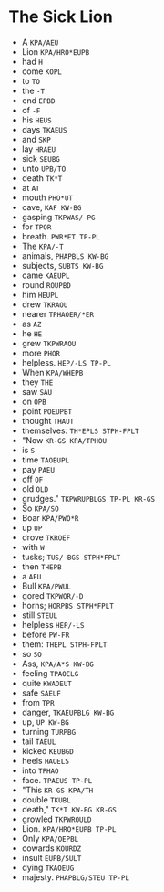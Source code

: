 # The Sick Lion

* A `KPA/AEU`
* Lion `KPA/HRO*EUPB`
* had `H`
* come `KOPL`
* to `TO`
* the `-T`
* end `EPBD`
* of `-F`
* his `HEUS`
* days `TKAEUS`
* and `SKP`
* lay `HRAEU`
* sick `SEUBG`
* unto `UPB/TO`
* death `TK*T`
* at `AT`
* mouth `PHO*UT`
* cave, `KAF KW-BG`
* gasping `TKPWAS/-PG`
* for `TPOR`
* breath. `PWR*ET TP-PL`
* The `KPA/-T`
* animals, `PHAPBLS KW-BG`
* subjects, `SUBTS KW-BG`
* came `KAEUPL`
* round `ROUPBD`
* him `HEUPL`
* drew `TKRAOU`
* nearer `TPHAOER/*ER`
* as `AZ`
* he `HE`
* grew `TKPWRAOU`
* more `PHOR`
* helpless. `HEP/-LS TP-PL`
* When `KPA/WHEPB`
* they `THE`
* saw `SAU`
* on `OPB`
* point `POEUPBT`
* thought `THAUT`
* themselves: `TH*EPLS STPH-FPLT`
* "Now `KR-GS KPA/TPHOU`
* is `S`
* time `TAOEUPL`
* pay `PAEU`
* off `OF`
* old `OLD`
* grudges." `TKPWRUPBLGS TP-PL KR-GS`
* So `KPA/SO`
* Boar `KPA/PWO*R`
* up `UP`
* drove `TKROEF`
* with `W`
* tusks; `TUS/-BGS STPH*FPLT`
* then `THEPB`
* a `AEU`
* Bull `KPA/PWUL`
* gored `TKPWOR/-D`
* horns; `HORPBS STPH*FPLT`
* still `STEUL`
* helpless `HEP/-LS`
* before `PW-FR`
* them: `THEPL STPH-FPLT`
* so `SO`
* Ass, `KPA/A*S KW-BG`
* feeling `TPAOELG`
* quite `KWAOEUT`
* safe `SAEUF`
* from `TPR`
* danger, `TKAEUPBLG KW-BG`
* up, `UP KW-BG`
* turning `TURPBG`
* tail `TAEUL`
* kicked `KEUBGD`
* heels `HAOELS`
* into `TPHAO`
* face. `TPAEUS TP-PL`
* "This `KR-GS KPA/TH`
* double `TKUBL`
* death," `TK*T KW-BG KR-GS`
* growled `TKPWROULD`
* Lion. `KPA/HRO*EUPB TP-PL`
* Only `KPA/OEPBL`
* cowards `KOURDZ`
* insult `EUPB/SULT`
* dying `TKAOEUG`
* majesty. `PHAPBLG/STEU TP-PL`
